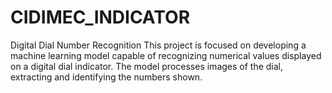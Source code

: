 # CIDIMEC_INDICATOR
Digital Dial Number Recognition This project is focused on developing a machine learning model capable of recognizing numerical values displayed on a digital dial indicator. The model processes images of the dial, extracting and identifying the numbers shown.
